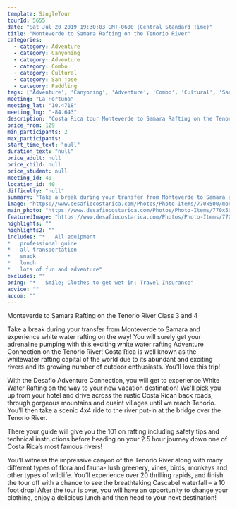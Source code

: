 ```yaml
---
template: SingleTour
tourId: 5655
date: "Sat Jul 20 2019 19:30:03 GMT-0600 (Central Standard Time)"
title: "Monteverde to Samara Rafting on the Tenorio River"
categories: 
  - category: Adventure
  - category: Canyoning
  - category: Adventure
  - category: Combo
  - category: Cultural
  - category: San jose
  - category: Paddling
tags: ['Adventure', 'Canyoning', 'Adventure', 'Combo', 'Cultural', 'San jose', 'Paddling']
meeting: "La Fortuna"
meeting_lat: "10.4718"
meeting_lng: "-84.643"
description: "Costa Rica tour Monteverde to Samara Rafting on the Tenorio River, id 5655"
price_from: 129
min_participants: 2
max_participants: 
start_time_text: "null"
duration_text: "null"
price_adult: null
price_child: null
price_student: null
meeting_id: 40
location_id: 40
difficulty: "null"
summary: "Take a break during your transfer from Monteverde to Samara and experience white water rafting on the way! You will surely get your adrenaline pumping with this exciting white water rafting Adventure Connection on the Tenorio River! Costa Rica is well known as the whitewater rafting capital of the world due to its abundant and exciting rivers and its growing number of outdoor enthusiasts. You'll love this trip!"
image: "https://www.desafiocostarica.com/Photos/Photo-Items/770x500/monteverde-to-from-samara---rafting-on-the-tenorio-river---class-3-4-1.jpg"
main_photo: "https://www.desafiocostarica.com/Photos/Photo-Items/770x500/monteverde-to-from-samara---rafting-on-the-tenorio-river---class-3-4-1.jpg"
featuredImage: "https://www.desafiocostarica.com/Photos/Photo-Items/770x500/monteverde-to-from-samara---rafting-on-the-tenorio-river---class-3-4-1.jpg"
highlights: ""
highlights2: ""
includes: "*   All equipment
*   professional guide
*   all transportation
*   snack
*   lunch
*   lots of fun and adventure"
excludes: ""
bring: "*   Smile; Clothes to get wet in; Travel Insurance"
advice: ""
accom: ""
---
```

Monteverde to Samara Rafting on the Tenorio River Class 3 and 4

Take a break during your transfer from Monteverde to Samara and experience white water rafting on the way! You will surely get your adrenaline pumping with this exciting white water rafting Adventure Connection on the Tenorio River! Costa Rica is well known as the whitewater rafting capital of the world due to its abundant and exciting rivers and its growing number of outdoor enthusiasts. You'll love this trip!

With the Desafio Adventure Connection, you will get to experience White Water Rafting on the way to your new vacation destination! We'll pick you up from your hotel and drive across the rustic Costa Rican back roads, through gorgeous mountains and quaint villages until we reach Tenorio. You'll then take a scenic 4x4 ride to the river put-in at the bridge over the Tenorio River.

There your guide will give you the 101 on rafting including safety tips and technical instructions before heading on your 2.5 hour journey down one of Costa Rica’s most famous rivers!

You’ll witness the impressive canyon of the Tenorio River along with many different types of flora and fauna- lush greenery, vines, birds, monkeys and other types of wildlife. You’ll experience over 20 thrilling rapids, and finish the tour off with a chance to see the breathtaking Cascabel waterfall – a 10 foot drop! After the tour is over, you will have an opportunity to change your clothing, enjoy a delicious lunch and then head to your next destination!